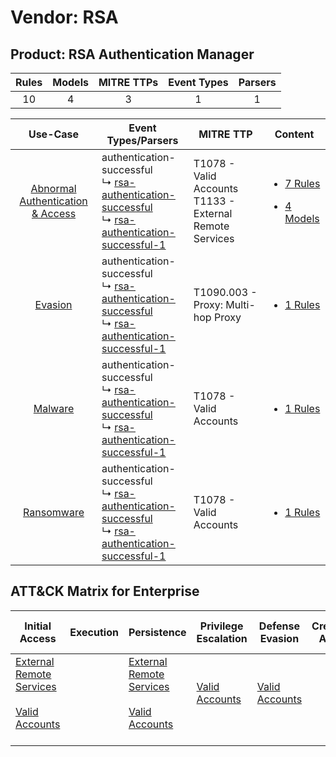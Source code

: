 Vendor: RSA
===========
Product: RSA Authentication Manager
-----------------------------------
| Rules | Models | MITRE TTPs | Event Types | Parsers |
|:-----:|:------:|:----------:|:-----------:|:-------:|
|  10   |   4    |     3      |      1      |    1    |

|                                           Use-Case                                           | Event Types/Parsers                                                                                                                                                                                                            | MITRE TTP                                                      | Content                                                                                                                                    |
|:--------------------------------------------------------------------------------------------:| ------------------------------------------------------------------------------------------------------------------------------------------------------------------------------------------------------------------------------ | -------------------------------------------------------------- | ------------------------------------------------------------------------------------------------------------------------------------------ |
| [Abnormal Authentication & Access](../../../UseCases/uc_abnormal_authentication_&_access.md) |  authentication-successful<br> ↳ [rsa-authentication-successful](Parsers/parserContent_rsa-authentication-successful.md)<br> ↳ [rsa-authentication-successful-1](Parsers/parserContent_rsa-authentication-successful-1.md)<br> | T1078 - Valid Accounts<br>T1133 - External Remote Services<br> | [<ul><li>7 Rules</li></ul><ul><li>4 Models</li></ul>](Rules_Models/r_m_rsa_rsa_authentication_manager_Abnormal_Authentication_&_Access.md) |
|                          [Evasion](../../../UseCases/uc_evasion.md)                          |  authentication-successful<br> ↳ [rsa-authentication-successful](Parsers/parserContent_rsa-authentication-successful.md)<br> ↳ [rsa-authentication-successful-1](Parsers/parserContent_rsa-authentication-successful-1.md)<br> | T1090.003 - Proxy: Multi-hop Proxy<br>                         | [<ul><li>1 Rules</li></ul>](Rules_Models/r_m_rsa_rsa_authentication_manager_Evasion.md)                                                    |
|                          [Malware](../../../UseCases/uc_malware.md)                          |  authentication-successful<br> ↳ [rsa-authentication-successful](Parsers/parserContent_rsa-authentication-successful.md)<br> ↳ [rsa-authentication-successful-1](Parsers/parserContent_rsa-authentication-successful-1.md)<br> | T1078 - Valid Accounts<br>                                     | [<ul><li>1 Rules</li></ul>](Rules_Models/r_m_rsa_rsa_authentication_manager_Malware.md)                                                    |
|                       [Ransomware](../../../UseCases/uc_ransomware.md)                       |  authentication-successful<br> ↳ [rsa-authentication-successful](Parsers/parserContent_rsa-authentication-successful.md)<br> ↳ [rsa-authentication-successful-1](Parsers/parserContent_rsa-authentication-successful-1.md)<br> | T1078 - Valid Accounts<br>                                     | [<ul><li>1 Rules</li></ul>](Rules_Models/r_m_rsa_rsa_authentication_manager_Ransomware.md)                                                 |

ATT&CK Matrix for Enterprise
----------------------------
| Initial Access                                                                                                                                   | Execution | Persistence                                                                                                                                      | Privilege Escalation                                                | Defense Evasion                                                     | Credential Access | Discovery | Lateral Movement | Collection | Command and Control                                                                                                                       | Exfiltration | Impact |
| ------------------------------------------------------------------------------------------------------------------------------------------------ | --------- | ------------------------------------------------------------------------------------------------------------------------------------------------ | ------------------------------------------------------------------- | ------------------------------------------------------------------- | ----------------- | --------- | ---------------- | ---------- | ----------------------------------------------------------------------------------------------------------------------------------------- | ------------ | ------ |
| [External Remote Services](https://attack.mitre.org/techniques/T1133)<br><br>[Valid Accounts](https://attack.mitre.org/techniques/T1078)<br><br> |           | [External Remote Services](https://attack.mitre.org/techniques/T1133)<br><br>[Valid Accounts](https://attack.mitre.org/techniques/T1078)<br><br> | [Valid Accounts](https://attack.mitre.org/techniques/T1078)<br><br> | [Valid Accounts](https://attack.mitre.org/techniques/T1078)<br><br> |                   |           |                  |            | [Proxy: Multi-hop Proxy](https://attack.mitre.org/techniques/T1090/003)<br><br>[Proxy](https://attack.mitre.org/techniques/T1090)<br><br> |              |        |